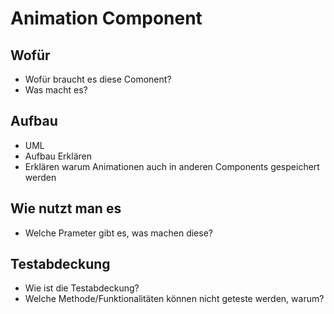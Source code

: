 # Animation Component

## Wofür
- Wofür braucht es diese Comonent?
- Was macht es? 

## Aufbau

- UML
- Aufbau Erklären
- Erklären warum Animationen auch in anderen Components gespeichert werden

## Wie nutzt man es
- Welche Prameter gibt es, was machen diese? 

## Testabdeckung
- Wie ist die Testabdeckung?
- Welche Methode/Funktionalitäten können nicht geteste werden, warum? 